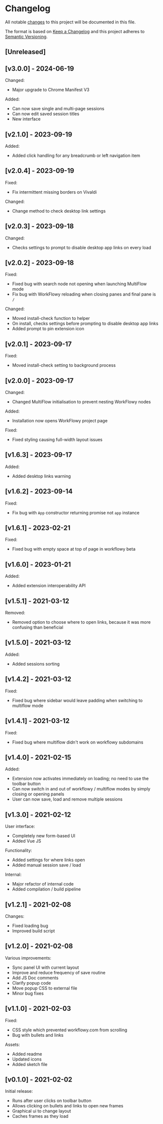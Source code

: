 # Changelog

All notable [changes](https://github.com/davestewart/workflowy-multiflow/tags) to this project will be documented in this file.

The format is based on [Keep a Changelog](https://keepachangelog.com/en/1.0.0/) and this project adheres to [Semantic Versioning](https://semver.org/spec/v2.0.0.html).

## [Unreleased]

## [v3.0.0] - 2024-06-19

Changed:

- Major upgrade to Chrome Manifest V3

Added:

- Can now save single and multi-page sessions
- Can now edit saved session titles
- New interface

## [v2.1.0] - 2023-09-19

Added:

- Added click handling for any breadcrumb or left navigation item

## [v2.0.4] - 2023-09-19

Fixed:

- Fix intermittent missing borders on Vivaldi

Changed:

- Change method to check desktop link settings

## [v2.0.3] - 2023-09-18

Changed:

- Checks settings to prompt to disable desktop app links on every load

## [v2.0.2] - 2023-09-18

Fixed:

- Fixed bug with search node not opening when launching MultiFlow mode
- Fix bug with WorkFlowy reloading when closing panes and final pane is `/`

Changed:

- Moved install-check function to helper
- On install, checks settings before prompting to disable desktop app links
- Added prompt to pin extension icon

## [v2.0.1] - 2023-09-17

Fixed:

- Moved install-check setting to background process

## [v2.0.0] - 2023-09-17

Changed:

- Changed MultiFlow initialisation to prevent nesting WorkFlowy nodes

Added:

- Installation now opens WorkFlowy project page

Fixed:

- Fixed styling causing full-width layout issues

## [v1.6.3] - 2023-09-17

Added:

- Added desktop links warning 

## [v1.6.2] - 2023-09-14

Fixed:

- Fix bug with `App` constructor returning promise not `app` instance

## [v1.6.1] - 2023-02-21

Fixed:

- Fixed bug with empty space at top of page in workflowy beta 

## [v1.6.0] - 2023-01-21

Added:

- Added extension interoperability API 

## [v1.5.1] - 2021-03-12

Removed:

- Removed option to choose where to open links, because it was more confusing than beneficial


## [v1.5.0] - 2021-03-12

Added:

- Added sessions sorting


## [v1.4.2] - 2021-03-12

Fixed:

- Fixed bug where sidebar would leave padding when switching to multiflow mode


## [v1.4.1] - 2021-03-12

Fixed:

- Fixed bug where multiflow didn't work on workflowy subdomains 


## [v1.4.0] - 2021-02-15

Added:

- Extension now activates immediately on loading; no need to use the toolbar button
- Can now switch in and out of workflowy / multiflow modes by simply closing or opening panels
- User can now save, load and remove multiple sessions


## [v1.3.0] - 2021-02-12

User interface:

- Completely new form-based UI
- Added Vue JS

Functionality:

- Added settings for where links open
- Added manual session save / load

Internal:

- Major refactor of internal code
- Added compilation / build pipeline


## [v1.2.1] - 2021-02-08

Changes:

- Fixed loading bug
- Improved build script


## [v1.2.0] - 2021-02-08

Various improvements:

- Sync panel UI with current layout
- Improve and reduce frequency of save routine
- Add JS Doc comments
- Clarify popup code
- Move popup CSS to external file
- Minor bug fixes


## [v1.1.0] - 2021-02-03

Fixed:

- CSS style which prevented workflowy.com from scrolling
- Bug with bullets and links

Assets:

- Added readme
- Updated icons
- Added sketch file


## [v0.1.0] - 2021-02-02

Initial release:

- Runs after user clicks on toolbar button
- Allows clicking on bullets and links to open new frames
- Graphical ui to change layout
- Caches frames as they load
